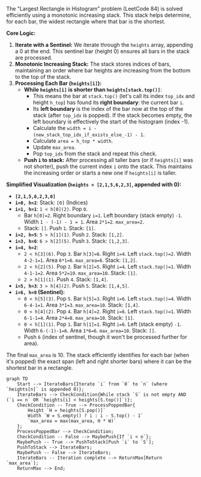 The "Largest Rectangle in Histogram" problem (LeetCode 84) is solved efficiently using a monotonic increasing stack. This stack helps determine, for each bar, the widest rectangle where that bar is the shortest.

**Core Logic:**

1.  **Iterate with a Sentinel:** We iterate through the `heights` array, appending a 0 at the end. This sentinel bar (height 0) ensures all bars in the stack are processed.
2.  **Monotonic Increasing Stack:** The stack stores indices of bars, maintaining an order where bar heights are increasing from the bottom to the top of the stack.
3.  **Processing Each Bar (`heights[i]`):**
    *   **While `heights[i]` is shorter than `heights[stack.top()]`**:
        *   This means the bar at `stack.top()` (let's call its index `top_idx` and height `h_top`) has found its **right boundary**: the current bar `i`.
        *   Its **left boundary** is the index of the bar now at the top of the stack (after `top_idx` is popped). If the stack becomes empty, the left boundary is effectively the start of the histogram (index -1).
        *   Calculate the `width = i - (new_stack_top_idx_if_exists_else_-1) - 1`.
        *   Calculate `area = h_top * width`.
        *   Update `max_area`.
        *   Pop `top_idx` from the stack and repeat this check.
    *   **Push `i` to stack:** After processing all taller bars (or if `heights[i]` was not shorter), push the current index `i` onto the stack. This maintains the increasing order or starts a new one if `heights[i]` is taller.

**Simplified Visualization (`heights = [2,1,5,6,2,3]`, appended with 0):**

*   **`[2,1,5,6,2,3,0]`**
*   **`i=0, h=2`**: Stack: `[0]` (Indices)
*   **`i=1, h=1`**: `1 < h[0](2)`. Pop `0`.
    *   Bar `h[0]=2`. Right boundary `i=1`. Left boundary (stack empty) `-1`. Width `1 - (-1) - 1 = 1`. Area `2*1=2`. `max_area=2`.
    *   Stack: `[]`. Push `1`. Stack: `[1]`.
*   **`i=2, h=5`**: `5 > h[1](1)`. Push `2`. Stack: `[1,2]`.
*   **`i=3, h=6`**: `6 > h[2](5)`. Push `3`. Stack: `[1,2,3]`.
*   **`i=4, h=2`**:
    *   `2 < h[3](6)`. Pop `3`. Bar `h[3]=6`. Right `i=4`. Left `stack.top()=2`. Width `4-2-1=1`. Area `6*1=6`. `max_area=6`. Stack: `[1,2]`.
    *   `2 < h[2](5)`. Pop `2`. Bar `h[2]=5`. Right `i=4`. Left `stack.top()=1`. Width `4-1-1=2`. Area `5*2=10`. `max_area=10`. Stack: `[1]`.
    *   `2 > h[1](1)`. Push `4`. Stack: `[1,4]`.
*   **`i=5, h=3`**: `3 > h[4](2)`. Push `5`. Stack: `[1,4,5]`.
*   **`i=6, h=0` (Sentinel):**
    *   `0 < h[5](3)`. Pop `5`. Bar `h[5]=3`. Right `i=6`. Left `stack.top()=4`. Width `6-4-1=1`. Area `3*1=3`. `max_area=10`. Stack: `[1,4]`.
    *   `0 < h[4](2)`. Pop `4`. Bar `h[4]=2`. Right `i=6`. Left `stack.top()=1`. Width `6-1-1=4`. Area `2*4=8`. `max_area=10`. Stack: `[1]`.
    *   `0 < h[1](1)`. Pop `1`. Bar `h[1]=1`. Right `i=6`. Left (stack empty) `-1`. Width `6-(-1)-1=6`. Area `1*6=6`. `max_area=10`. Stack: `[]`.
    *   Push `6` (index of sentinel, though it won't be processed further for area).

The final `max_area` is 10. The stack efficiently identifies for each bar (when it's popped) the exact span (left and right shorter bars) where it can be the shortest bar in a rectangle.

```mermaid
graph TD
    Start --> IterateBars{Iterate `i` from `0` to `n` (where `heights[n]` is appended 0)};
    IterateBars --> CheckCondition{While stack `S` is not empty AND (`i == n` OR `heights[i] < heights[S.top()]`)};
    CheckCondition -- True --> ProcessPoppedBar{
        Height `H = heights[S.pop()]`
        Width `W = S.empty() ? i : i - S.top() - 1`
        `max_area = max(max_area, H * W)`
    };
    ProcessPoppedBar --> CheckCondition;
    CheckCondition -- False --> MaybePush{If `i < n`};
    MaybePush -- True --> PushToStack[Push `i` to `S`];
    PushToStack --> IterateBars;
    MaybePush -- False --> IterateBars;
    IterateBars -- Iteration complete --> ReturnMax[Return `max_area`];
    ReturnMax --> End;
```